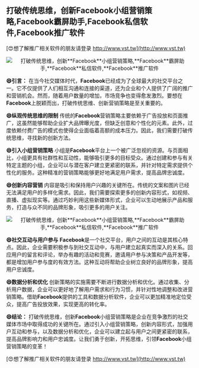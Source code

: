 ## **打破传统思维，创新**Facebook**小组营销策略,**Facebook**霸屏助手,**Facebook**私信软件,**Facebook**推广软件**

[😍想了解推广相关软件的朋友请登录 http://www.vst.tw](http://www.vst.tw)

 <center><img src="https://vst.tw/MP4/tuiguang/png/4.png" alt="打破传统思维，创新**Facebook**小组营销策略,**Facebook**霸屏助手,**Facebook**私信软件,**Facebook**推广软件"></center>

**😄引言：**
在当今社交媒体时代，**Facebook**已经成为了全球最大的社交平台之一。它不仅提供了人们相互沟通和连接的渠道，还为企业和个人提供了广阔的推广和营销机会。然而，随着用户数量的增加，市场竞争也变得愈发激烈。要想在**Facebook**上脱颖而出，打破传统思维、创新营销策略是至关重要的。

**😄纵观传统思维的限制**
传统的**Facebook**营销策略主要依赖于广告投放和页面推广，这虽然能够帮助企业扩大品牌曝光度，但缺乏创意和个性化的元素。此外，过度依赖付费广告的模式也使得企业面临着高额的成本压力。因此，我们需要打破传统思维，寻找新的创新方法。

**😄引入小组营销策略**
小组是**Facebook**平台上一个被广泛忽视的资源。与页面相比，小组更具有社群性和互动性，能够吸引更多的目标受众。通过创建和参与有关特定主题的小组，企业可以与潜在客户建立更紧密的联系，并针对特定需求提供个性化的服务。这种精准的营销策略能够更好地满足用户需求，提高品牌忠诚度。

**😄创新内容营销**
内容是吸引和保持用户兴趣的关键所在。传统的文案和图片已经无法满足用户的多样化需求。因此，我们需要探索更多的创新内容形式，如视频、直播、虚拟现实等。通过巧妙利用这些新媒体形式，企业可以生动地展示产品和服务，打造与众不同的品牌形象，吸引更多的用户关注。

 <center><img src="https://vst.tw/MP4/tuiguang/png/7.png" alt="打破传统思维，创新**Facebook**小组营销策略,**Facebook**霸屏助手,**Facebook**私信软件,**Facebook**推广软件"></center>

**😄社交互动与用户参与**
**Facebook**是一个社交平台，用户之间的互动是其核心特点。因此，企业需要积极参与到社交互动中，与用户建立起真实而深入的关系。回应用户的留言和评论，举办有趣的活动和竞赛，邀请用户参与决策和产品开发等，都是增加用户参与度的有效方法。这种互动将帮助企业树立良好的品牌形象，提高用户忠诚度。

**😄数据分析和优化**
创新策略的实施需要不断进行数据分析和优化。通过收集、分析用户数据，企业可以更好地了解用户需求和行为习惯，并针对性地调整和改进营销策略。借助**Facebook**提供的工具和数据分析软件，企业可以更加精准地定位受众，提高广告投放效果，实现更高的转化率。

**😄结论：**
打破传统思维，创新**Facebook**小组营销策略是企业在竞争激烈的社交媒体市场中取得成功的关键所在。通过引入小组营销策略，创新内容形式，加强用户互动和参与，以及数据分析和优化，企业可以建立起与用户之间更紧密的联系，提高品牌影响力和用户忠诚度。让我们勇于创新，开拓思维，引领**Facebook**小组营销策略的变革！

[😍想了解推广相关软件的朋友请登录 http://www.vst.tw](http://www.vst.tw)



